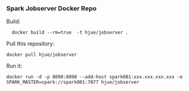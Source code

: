 ### Spark Jobserver Docker Repo

Build:

	  docker build --rm=true  -t hjue/jobserver .

Pull this repository:

    docker pull hjue/jobserver

Run it:

    docker run -d -p 8090:8090 --add-host spark001:xxx.xxx.xxx.xxx -e SPARK_MASTER=spark://spark001:7077 hjue/jobserver

